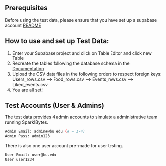 ## Prerequisites

Before using the test data, please ensure that you have set up a supabase account [README](../README.md)

## How to use and set up Test Data:

1. Enter your Supabase project and click on Table Editor and click new Table
2. Recreate the tables following the database schema in the [Documentation](../Documentation.pdf)
3. Upload the CSV data files in the following orders to respect foreign keys: Users_rows.csv --> Food_rows.csv --> Events_rows.csv --> Liked_events.csv
4. You are all set!

## Test Accounts (User & Admins)

The test data provides 4 admin accounts to simulate a administrative team running Spark!Bytes. 

```bash
Admin Email: admin#@bu.edu (# = 1-4)
Admin Pass: admin123
```

There is also one user account pre-made for user testing. 

```bash
User Email: user@bu.edu
User user1234
```
